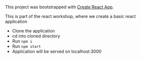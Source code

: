 This project was bootstrapped with [Create React App](https://github.com/facebookincubator/create-react-app).

This is part of the react workshop, where we create a basic 
react application

- Clone the application
- cd into cloned directory 
- Run ``` npm i ```
- Run ``` npm start ```
- Application will be served on localhost:3000
